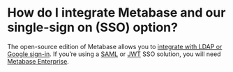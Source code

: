 # How do I integrate Metabase and our single-sign on (SSO) option?

The open-source edition of Metabase allows you to [integrate with LDAP or Google sign-in](https://metabase.com/docs/latest/administration-guide/10-single-sign-on.html). If you’re using a [SAML](https://metabase.com/docs/latest/enterprise-guide/authenticating-with-saml.html) or [JWT](https://metabase.com/docs/latest/enterprise-guide/authenticating-with-jwt.html) SSO solution, you will need [Metabase Enterprise](https://metabase.com/enterprise/).